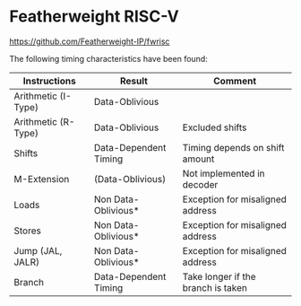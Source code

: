 # Featherweight RISC-V

https://github.com/Featherweight-IP/fwrisc

The following timing characteristics have been found:

| Instructions        | Result                | Comment                            |
|---------------------|-----------------------|------------------------------------|
| Arithmetic (I-Type) | Data-Oblivious        |                                    |
| Arithmetic (R-Type) | Data-Oblivious        | Excluded shifts                    |
| Shifts              | Data-Dependent Timing | Timing depends on shift amount     |
| M-Extension         | (Data-Oblivious)      | Not implemented in decoder         |
| Loads               | Non Data-Oblivious*   | Exception for misaligned address   |
| Stores              | Non Data-Oblivious*   | Exception for misaligned address   |
| Jump (JAL, JALR)    | Non Data-Oblivious*   | Exception for misaligned address   |
| Branch              | Data-Dependent Timing | Take longer if the branch is taken |
